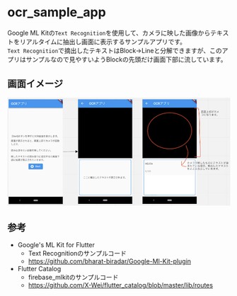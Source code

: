 # ocr_sample_app
Google ML Kitの`Text Recognition`を使用して、カメラに映した画像からテキストをリアルタイムに抽出し画面に表示するサンプルアプリです。  
`Text Recognition`で摘出したテキストはBlock->Lineと分解できますが、このアプリはサンプルなので見やすいようBlockの先頭だけ画面下部に流しています。  

## 画面イメージ
![image](images/01_flow.png)

## 参考
- Google's ML Kit for Flutter
  - Text Recognitionのサンプルコード
  - https://github.com/bharat-biradar/Google-Ml-Kit-plugin
- Flutter Catalog
  - firebase_mlkitのサンプルコード
  - https://github.com/X-Wei/flutter_catalog/blob/master/lib/routes